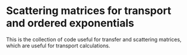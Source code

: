 # Scattering matrices for transport and ordered exponentials

This is the collection of code useful for transfer and scattering matrices, which are useful for transport calculations.
